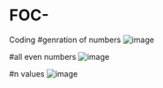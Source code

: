 # FOC-
Coding 
#genration of numbers
![image](https://user-images.githubusercontent.com/123448892/215381012-6d10b2bc-a709-4f5c-8317-4fb43c8d44eb.png)

#all even numbers
![image](https://user-images.githubusercontent.com/123448892/215381697-59ab97ba-6397-4b1a-8d18-475b55971912.png)

#n values
![image](https://user-images.githubusercontent.com/123448892/215381784-0163474c-1233-4f98-9f41-d597e8362d58.png)

